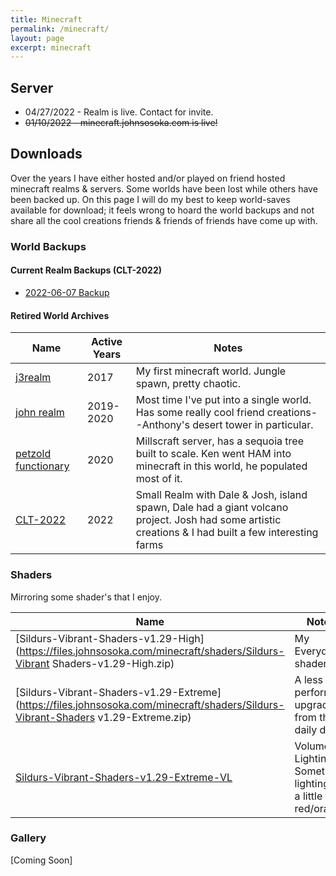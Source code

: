 ```yaml
---
title: Minecraft
permalink: /minecraft/
layout: page
excerpt: minecraft
---
```


## Server
* 04/27/2022 - Realm is live. Contact for invite.
* ~~01/10/2022 - minecraft.johnsosoka.com is live!~~

## Downloads

Over the years I have either hosted and/or played on friend hosted minecraft realms & servers. Some worlds have been
lost while others have been backed up. On this page I will do my best to keep world-saves available for download; it
feels wrong to hoard the world backups and not share all the cool creations friends & friends of friends have come up
with.

### World Backups

#### Current Realm Backups (CLT-2022)

* [2022-06-07 Backup](https://files.johnsosoka.com/minecraft/world-saves/2022-06-07-johns-realm.zip)

#### Retired World Archives

| Name                                                                                                                  | Active Years                                                                          | Notes                                                                                                                                                |
|-----------------------------------------------------------------------------------------------------------------------|---------------------------------------------------------------------------------------|------------------------------------------------------------------------------------------------------------------------------------------------------|
| [j3realm](https://files.johnsosoka.com/minecraft/world-saves/j3realm(yassland)-8-28-2017.zip)                     | 2017 | My first minecraft world. Jungle spawn, pretty chaotic.                                                                                              |
| [john realm](https://files.johnsosoka.com/minecraft/world-saves/johns-realm-4-25-20.zip)                          | 2019-2020 | Most time I've put into a single world. Has some really cool friend creations--Anthony's desert tower in particular.                                 |
| [petzold functionary](https://files.johnsosoka.com/minecraft/world-saves/petzold_functionary-millscraft-2020.zip) | 2020 | Millscraft server, has a sequoia tree built to scale. Ken went HAM into minecraft in this world, he populated most of it.                            |
| [CLT-2022](https://files.johnsosoka.com/minecraft/world-saves/2022-06-07-johns-realm.zip)                             | 2022 | Small Realm with Dale & Josh, island spawn, Dale had a giant volcano project. Josh had some artistic creations & I had built a few interesting farms |

### Shaders

Mirroring some shader's that I enjoy.


| Name                                                                                                                                        | Notes |
|---------------------------------------------------------------------------------------------------------------------------------------------|-------|
| [Sildurs-Vibrant-Shaders-v1.29-High](https://files.johnsosoka.com/minecraft/shaders/Sildurs-Vibrant Shaders-v1.29-High.zip)             | My Everyday shader |
| [Sildurs-Vibrant-Shaders-v1.29-Extreme](https://files.johnsosoka.com/minecraft/shaders/Sildurs-Vibrant-Shaders v1.29-Extreme.zip)       | A less performant upgrade from the daily driver |
| [Sildurs-Vibrant-Shaders-v1.29-Extreme-VL](https://files.johnsosoka.com/minecraft/shaders/Sildurs-Vibrant-Shaders-v1.29-Extreme-VL.zip) | Volumetric Lighting. Sometimes lighting is a little too red/orange |

### Gallery

[Coming Soon]